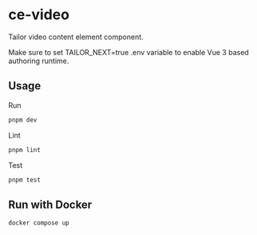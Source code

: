 # ce-video

Tailor video content element component.

Make sure to set TAILOR_NEXT=true .env variable to enable Vue 3 based authoring runtime.

## Usage

Run

```sh
pnpm dev
```

Lint

```sh
pnpm lint
```

Test

```sh
pnpm test
```

## Run with Docker

```sh
docker compose up
```
